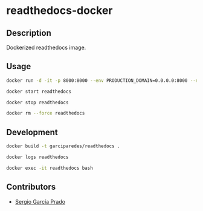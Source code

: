 # readthedocs-docker

## Description
Dockerized readthedocs image.

## Usage

```bash
docker run -d -it -p 8000:8000 --env PRODUCTION_DOMAIN=0.0.0.0:8000 --name readthedocs garciparedes/readthedocs
```

```bash
docker start readthedocs
```

```bash
docker stop readthedocs
```

```bash
docker rm --force readthedocs
```

## Development
```bash
docker build -t garciparedes/readthedocs .
```

```bash
docker logs readthedocs
```

```bash
docker exec -it readthedocs bash
```

## Contributors
* [Sergio García Prado](https://garciparedes.me)

